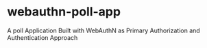 # webauthn-poll-app
A poll Application Built with WebAuthN as Primary Authorization and Authentication Approach